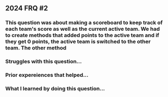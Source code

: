 ## 2024 FRQ #2

###    This question was about making a scoreboard to keep track of each team's score as well as the current active team. We had to create methods that added points to the active team and if they get 0 points, the active team is switched to the other team. The other method 


###    Struggles with this question...


###    Prior expereiences that helped...


###    What I learned by doing this question...
